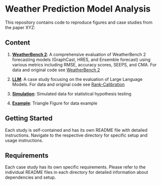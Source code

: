 # Weather Prediction Model Analysis

This repository contains code to reproduce figures and case studies from the paper XYZ:

## Content

1. **[WeatherBench 2](https://github.com/evwalz/paper_monotone_dependence/case_study_wb2)**: A comprehensive evaluation of WeatherBench 2 forecasting models (GraphCast, HRES, and Ensemble forecast) using various metrics including RMSE, accuracy scores, SEEPS, and CMA. For data and original code see [WeatherBench 2](https://github.com/google-research/weatherbench2)

2. **[LLM](https://github.com/evwalz/paper_monotone_dependence/case_study_LLM)**: A case study focusing on the evaluation of Large Language Models. For data and original code see [Rank-Calibration](https://github.com/shuoli90/Rank-Calibration) 

3. **[Simulation](https://github.com/evwalz/paper_monotone_dependence/simulation)**: Simulated data for statistical hypothesis testing

4. **[Example](https://github.com/evwalz/paper_monotone_dependence/example)**: Triangle Figure for data example 

## Getting Started

Each study is self-contained and has its own README file with detailed instructions. Navigate to the respective directory for specific setup and usage instructions.

## Requirements

Each case study has its own specific requirements. Please refer to the individual README files in each directory for detailed information about dependencies and setup. 
